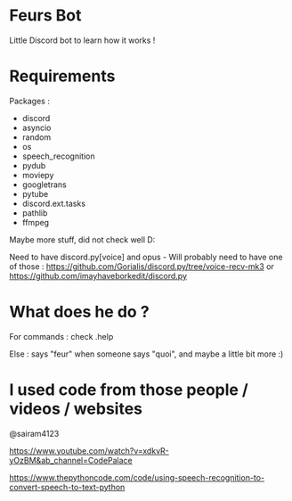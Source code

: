 # Feurs Bot
Little Discord bot to learn how it works !

# Requirements

Packages :
- discord
- asyncio
- random
- os
- speech_recognition
- pydub
- moviepy
- googletrans
- pytube
- discord.ext.tasks
- pathlib
- ffmpeg

Maybe more stuff, did not check well D:

Need to have discord.py[voice] and opus - Will probably need to have one of those : https://github.com/Gorialis/discord.py/tree/voice-recv-mk3 or https://github.com/imayhaveborkedit/discord.py

# What does he do ?

For commands : check .help

Else : says "feur" when someone says "quoi", and maybe a little bit more :)

# I used code from those people / videos / websites

@sairam4123

https://www.youtube.com/watch?v=xdkvR-yOzBM&ab_channel=CodePalace

https://www.thepythoncode.com/code/using-speech-recognition-to-convert-speech-to-text-python
